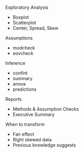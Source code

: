Exploratory Analysis
- Boxplot
- Scatterplot
- Center, Spread, Skew

Assumptions
- modcheck
- eovcheck

Inference
- confint
- summary
- anova
- predictions

Reports
- Methods & Assumption Checks
- Executive Summary

When to transform
- Fan effect
- Right skewed data
- Previous knowledge suggests

